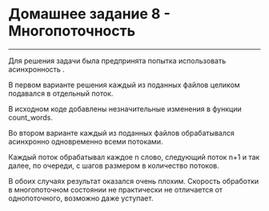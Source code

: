 # Домашнее задание 8 - Многопоточность

---

Для решения задачи была предпринята попытка использовать асинхронность <async>.



В первом варианте решения каждый из поданных файлов целиком подавался в отдельный поток.

В  исходном коде добавлены незначительные изменения в функции count_words.



Во втором варианте каждый из поданных файлов обрабатывался асинхронно одновременно всеми потоками.

Каждый поток обрабатывал каждое n слово, следующий поток n+1 и так далее, по очереди, с шагов размером в количество потоков.



В обоих случаях результат оказался очень плохим. Скорость обработки в многопоточном состоянии не практически не отличается от однопоточного, возможно даже уступает.

